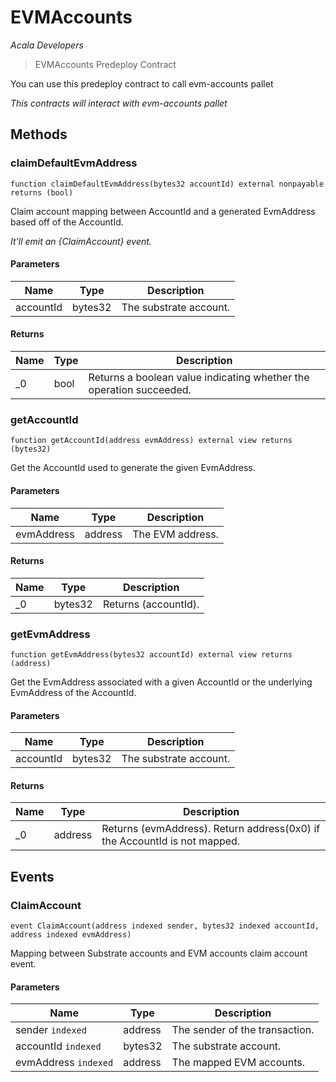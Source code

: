 # EVMAccounts

*Acala Developers*

> EVMAccounts Predeploy Contract

You can use this predeploy contract to call evm-accounts pallet

*This contracts will interact with evm-accounts pallet*

## Methods

### claimDefaultEvmAddress

```solidity
function claimDefaultEvmAddress(bytes32 accountId) external nonpayable returns (bool)
```

Claim account mapping between AccountId and a generated EvmAddress based off of the AccountId.

*It&#39;ll emit an {ClaimAccount} event.*

#### Parameters

| Name | Type | Description |
|---|---|---|
| accountId | bytes32 | The substrate account. |

#### Returns

| Name | Type | Description |
|---|---|---|
| _0 | bool | Returns a boolean value indicating whether the operation succeeded. |

### getAccountId

```solidity
function getAccountId(address evmAddress) external view returns (bytes32)
```

Get the AccountId used to generate the given EvmAddress.



#### Parameters

| Name | Type | Description |
|---|---|---|
| evmAddress | address | The EVM address. |

#### Returns

| Name | Type | Description |
|---|---|---|
| _0 | bytes32 | Returns (accountId). |

### getEvmAddress

```solidity
function getEvmAddress(bytes32 accountId) external view returns (address)
```

Get the EvmAddress associated with a given AccountId or the underlying EvmAddress of the AccountId.



#### Parameters

| Name | Type | Description |
|---|---|---|
| accountId | bytes32 | The substrate account. |

#### Returns

| Name | Type | Description |
|---|---|---|
| _0 | address | Returns (evmAddress). Return address(0x0) if the AccountId is not mapped. |



## Events

### ClaimAccount

```solidity
event ClaimAccount(address indexed sender, bytes32 indexed accountId, address indexed evmAddress)
```

Mapping between Substrate accounts and EVM accounts claim account event.



#### Parameters

| Name | Type | Description |
|---|---|---|
| sender `indexed` | address | The sender of the transaction. |
| accountId `indexed` | bytes32 | The substrate account. |
| evmAddress `indexed` | address | The mapped EVM accounts. |




